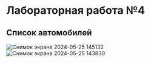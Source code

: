 # Лабораторная работа №4
## Список автомобилей
![Снимок экрана 2024-05-25 145132](https://github.com/ka1ssu/Laba4_Servlet/assets/124870566/ddb1a162-9e43-4eb0-97fd-c56fff060ccb)
![Снимок экрана 2024-05-25 143830](https://github.com/ka1ssu/Laba4_Servlet/assets/124870566/ac934ed2-2c53-43eb-a5a2-a18598f3fb51)
